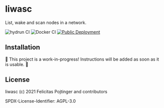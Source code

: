 # liwasc

List, wake and scan nodes in a network.

![hydrun CI](https://github.com/pojntfx/liwasc/workflows/hydrun%20CI/badge.svg)
![Docker CI](https://github.com/pojntfx/liwasc/workflows/Docker%20CI/badge.svg)
[![Public Deployment](https://img.shields.io/badge/Public%20Deployment-pojntfx.github.io/liwasc-blueviolet)](https://pojntfx.github.io/liwasc/)

## Installation

🚧 This project is a work-in-progress! Instructions will be added as soon as it is usable. 🚧

## License

liwasc (c) 2021 Felicitas Pojtinger and contributors

SPDX-License-Identifier: AGPL-3.0
